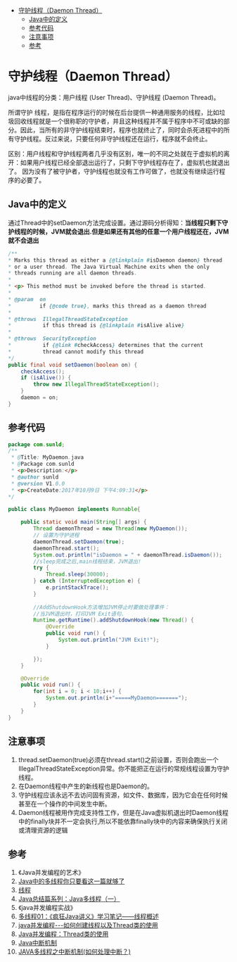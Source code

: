 <!-- TOC -->

- [守护线程（Daemon Thread）](#%e5%ae%88%e6%8a%a4%e7%ba%bf%e7%a8%8bdaemon-thread)
  - [Java中的定义](#java%e4%b8%ad%e7%9a%84%e5%ae%9a%e4%b9%89)
  - [参考代码](#%e5%8f%82%e8%80%83%e4%bb%a3%e7%a0%81)
  - [注意事项](#%e6%b3%a8%e6%84%8f%e4%ba%8b%e9%a1%b9)
  - [参考](#%e5%8f%82%e8%80%83)

<!-- /TOC -->

# 守护线程（Daemon Thread）

java中线程的分类：用户线程 (User Thread)、守护线程 (Daemon Thread)。  

所谓守护 线程，是指在程序运行的时候在后台提供一种通用服务的线程，比如垃圾回收线程就是一个很称职的守护者，并且这种线程并不属于程序中不可或缺的部分。因此，当所有的非守护线程结束时，程序也就终止了，同时会杀死进程中的所有守护线程。反过来说，只要任何非守护线程还在运行，程序就不会终止。  

区别：用户线程和守护线程两者几乎没有区别，唯一的不同之处就在于虚拟机的离开：如果用户线程已经全部退出运行了，只剩下守护线程存在了，虚拟机也就退出了。 因为没有了被守护者，守护线程也就没有工作可做了，也就没有继续运行程序的必要了。

## Java中的定义

通过Thread中的setDaemon方法完成设置。通过源码分析得知：**当线程只剩下守护线程的时候，JVM就会退出.但是如果还有其他的任意一个用户线程还在，JVM就不会退出**

```java
/**
* Marks this thread as either a {@linkplain #isDaemon daemon} thread
* or a user thread. The Java Virtual Machine exits when the only
* threads running are all daemon threads.
*
* <p> This method must be invoked before the thread is started.
*
* @param  on
*         if {@code true}, marks this thread as a daemon thread
*
* @throws  IllegalThreadStateException
*          if this thread is {@linkplain #isAlive alive}
*
* @throws  SecurityException
*          if {@link #checkAccess} determines that the current
*          thread cannot modify this thread
*/
public final void setDaemon(boolean on) {
    checkAccess();
    if (isAlive()) {
        throw new IllegalThreadStateException();
    }
    daemon = on;
}
```

## 参考代码

```java
package com.sunld;
/**
 * @Title: MyDaemon.java
 * @Package com.sunld
 * <p>Description:</p>
 * @author sunld
 * @version V1.0.0 
 * <p>CreateDate:2017年10月9日 下午4:09:31</p>
*/

public class MyDaemon implements Runnable{

	public static void main(String[] args) {
		Thread daemonThread = new Thread(new MyDaemon());
		// 设置为守护进程
        daemonThread.setDaemon(true);
        daemonThread.start();
        System.out.println("isDaemon = " + daemonThread.isDaemon());
        //sleep完成之后,main线程结束，JVM退出!
        try {
			Thread.sleep(30000);
		} catch (InterruptedException e) {
			e.printStackTrace();
		}
        
        //AddShutdownHook方法增加JVM停止时要做处理事件：
        //当JVM退出时，打印JVM Exit语句.
        Runtime.getRuntime().addShutdownHook(new Thread() {
        	@Override
        	public void run() {
        		System.out.println("JVM Exit!");
        	}

        });
	}

	@Override
	public void run() {
		for(int i = 0; i < 10;i++) {
			System.out.println(i+"=====MyDaemon=======");
		}
	}
}
```

## 注意事项

1. thread.setDaemon(true)必须在thread.start()之前设置，否则会跑出一个IllegalThreadStateException异常。你不能把正在运行的常规线程设置为守护线程。
2. 在Daemon线程中产生的新线程也是Daemon的。
3. 守护线程应该永远不去访问固有资源，如文件、数据库，因为它会在任何时候甚至在一个操作的中间发生中断。
4. Daemon线程被用作完成支持性工作，但是在Java虚拟机退出时Daemon线程中的finally块并不一定会执行,所以不能依靠finally块中的内容来确保执行关闭或清理资源的逻辑

## 参考

1. 《Java并发编程的艺术》
2. [Java中的多线程你只要看这一篇就够了](https://www.cnblogs.com/wxd0108/p/5479442.html)
3. [线程](https://baike.baidu.com/item/%E7%BA%BF%E7%A8%8B/103101?fr=aladdin)
4. [Java总结篇系列：Java多线程（一）](https://www.cnblogs.com/lwbqqyumidi/p/3804883.html)
5. 《java并发编程实战》
6. [多线程01：《疯狂Java讲义》学习笔记——线程概述](https://blog.csdn.net/hanhaiyinheguxing/article/details/51366541)
7. [java并发编程---如何创建线程以及Thread类的使用](https://blog.csdn.net/hla199106/article/details/47840505)
8. [Java并发编程：Thread类的使用](https://www.cnblogs.com/dolphin0520/p/3920357.html)
9. [Java中断机制](https://www.cnblogs.com/loveer/p/11518402.html)
10. [JAVA多线程之中断机制(如何处理中断？)](https://www.cnblogs.com/hapjin/p/5450779.html)
